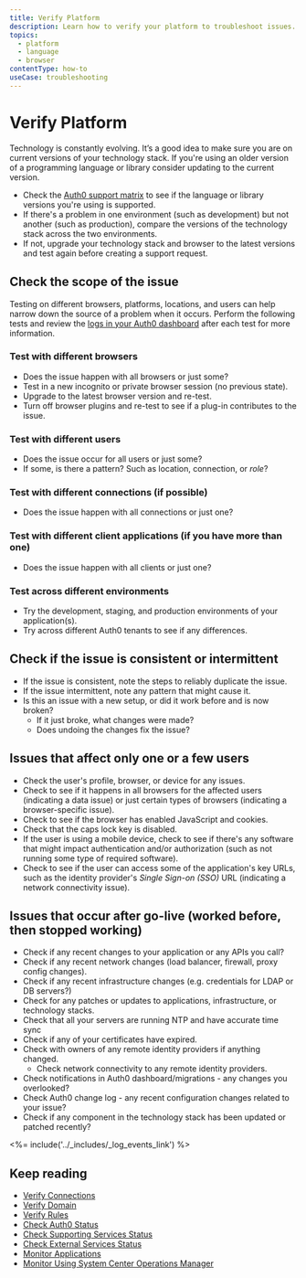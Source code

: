 ```yaml
---
title: Verify Platform
description: Learn how to verify your platform to troubleshoot issues.
topics:
  - platform
  - language
  - browser
contentType: how-to
useCase: troubleshooting
---
```


# Verify Platform

Technology is constantly evolving. It’s a good idea to make sure you are on current versions of your technology stack. If you're using an older version of a programming language or library consider updating to the current version.

* Check the [Auth0 support matrix](/support/matrix) to see if the language or library versions you're using is supported.
* If there's a problem in one environment (such as development) but not another (such as production), compare the versions of the technology stack across the two environments.
* If not, upgrade your technology stack and browser to the latest versions and test again before creating a support request.

## Check the scope of the issue

Testing on different browsers, platforms, locations, and users can help narrow down the source of a problem when it occurs. Perform the following tests and review the [logs in your Auth0 dashboard](${manage_url}/#/logs) after each test for more information.

### Test with different browsers

* Does the issue happen with all browsers or just some?
* Test in a new incognito or private browser session (no previous state).
* Upgrade to the latest browser version and re-test.
* Turn off browser plugins and re-test to see if a plug-in contributes to the issue.

### Test with different users

* Does the issue occur for all users or just some?  
* If some, is there a pattern? Such as location, connection, or <dfn data-key="role">role</dfn>?

### Test with different connections (if possible)

* Does the issue happen with all connections or just one?

### Test with different client applications (if you have more than one)

* Does the issue happen with all clients or just one?

### Test across different environments

* Try the development, staging, and production environments of your application(s).
* Try across different Auth0 tenants to see if any differences.

## Check if the issue is consistent or intermittent

* If the issue is consistent, note the steps to reliably duplicate the issue.
* If the issue intermittent, note any pattern that might cause it.
* Is this an issue with a new setup, or did it work before and is now broken?  
    - If it just broke, what changes were made? 
    - Does undoing the changes fix the issue?

## Issues that affect only one or a few users

* Check the user's profile, browser, or device for any issues.
* Check to see if it happens in all browsers for the affected users (indicating a data issue) or just certain types of browsers (indicating a browser-specific issue).
* Check to see if the browser has enabled JavaScript and cookies.
* Check that the caps lock key is disabled.
* If the user is using a mobile device, check to see if there's any software that might impact authentication and/or authorization (such as not running some type of required software).
* Check to see if the user can access some of the application's key URLs, such as the identity provider's <dfn data-key="single-sign-on">Single Sign-on (SSO)</dfn> URL (indicating a network connectivity issue).

## Issues that occur after go-live (worked before, then stopped working)

* Check if any recent changes to your application or any APIs you call?
* Check if any recent network changes (load balancer, firewall, proxy config changes).
* Check if any recent infrastructure changes (e.g. credentials for LDAP or DB servers?)
* Check for any patches or updates to applications, infrastructure, or technology stacks.
* Check that all your servers are running NTP and have accurate time sync
* Check if any of your certificates have expired.
* Check with owners of any remote identity providers if anything changed.
    - Check network connectivity to any remote identity providers.
* Check notifications in Auth0 dashboard/migrations - any changes you overlooked?
* Check Auth0 change log - any recent configuration changes related to your issue?
* Check if any component in the technology stack has been updated or patched recently?

<%= include('../_includes/_log_events_link') %>

## Keep reading

* [Verify Connections](/troubleshoot/guides/verify-connections)
* [Verify Domain](/troubleshoot/guides/verify-domain)
* [Verify Rules](/troubleshoot/guides/verify-rules)
* [Check Auth0 Status](/monitoring/guides/check-status)
* [Check Supporting Services Status](/monitoring/guides/test-testall-endpoints)
* [Check External Services Status](/monitoring/guides/check-external-services)
* [Monitor Applications](/monitoring/guides/monitor-applications)
* [Monitor Using System Center Operations Manager](/monitoring/guides/monitor-using-SCOM)
